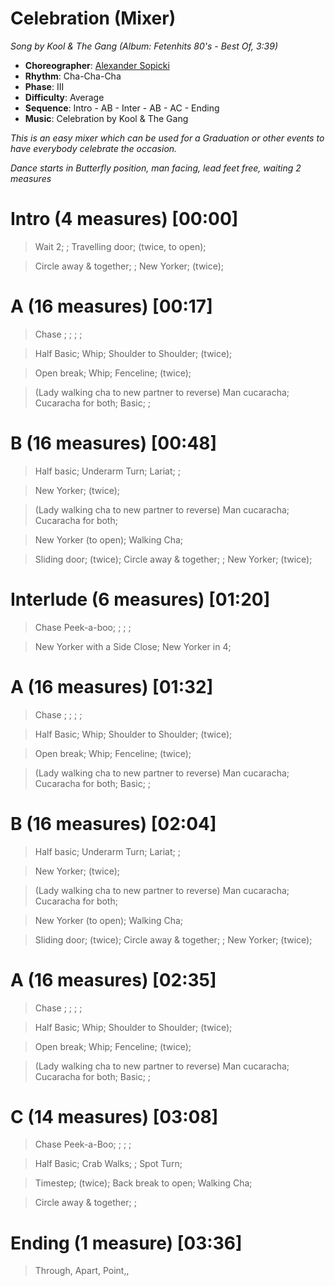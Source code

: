 # Celebration (Mixer)
*Song by Kool & The Gang (Album: Fetenhits 80's - Best Of, 3:39)*

* **Choreographer**: [Alexander Sopicki](mailto:cuesheets@gmx.net "cuesheets@gmx.net")
* **Rhythm**: Cha-Cha-Cha
* **Phase**: III
* **Difficulty**: Average
* **Sequence**: Intro - AB - Inter - AB - AC - Ending
* **Music**: Celebration by Kool & The Gang

*This is an easy mixer which can be used for a Graduation or other events to have everybody celebrate the occasion.*

*Dance starts in Butterfly position, man facing, lead feet free, waiting 2 measures*

# Intro (4 measures) [00:00]

> Wait 2; ; Travelling door; (twice, to open);

> Circle away & together; ; New Yorker; (twice);

# A (16 measures) [00:17]

> Chase ; ; ; ;

> Half Basic; Whip; Shoulder to Shoulder; (twice);

> Open break; Whip; Fenceline; (twice);

> (Lady walking cha to new partner to reverse) Man cucaracha; Cucaracha for both; Basic; ;

# B (16 measures) [00:48]

> Half basic; Underarm Turn; Lariat; ; 

> New Yorker; (twice);

> (Lady walking cha to new partner to reverse) Man cucaracha; Cucaracha for both;

> New Yorker (to open); Walking Cha;

> Sliding door; (twice); Circle away & together; ; New Yorker; (twice);

# Interlude (6 measures) [01:20]

> Chase Peek-a-boo; ; ; ;

> New Yorker with a Side Close; New Yorker in 4; 

# A (16 measures) [01:32]

> Chase ; ; ; ;

> Half Basic; Whip; Shoulder to Shoulder; (twice);

> Open break; Whip; Fenceline; (twice);

> (Lady walking cha to new partner to reverse) Man cucaracha; Cucaracha for both; Basic; ;

# B (16 measures) [02:04]

> Half basic; Underarm Turn; Lariat; ; 

> New Yorker; (twice);

> (Lady walking cha to new partner to reverse) Man cucaracha; Cucaracha for both;

> New Yorker (to open); Walking Cha;

> Sliding door; (twice); Circle away & together; ; New Yorker; (twice);

# A (16 measures) [02:35]

> Chase ; ; ; ;

> Half Basic; Whip; Shoulder to Shoulder; (twice);

> Open break; Whip; Fenceline; (twice);

> (Lady walking cha to new partner to reverse) Man cucaracha; Cucaracha for both; Basic; ;

# C (14 measures) [03:08]

> Chase Peek-a-Boo; ; ; ;

> Half Basic; Crab Walks; ; Spot Turn;

> Timestep; (twice); Back break to open; Walking Cha;

> Circle away & together; ;

# Ending (1 measure) [03:36]

> Through, Apart, Point,,

<meta name="x:audio-file" content="k/Kool & The Gang/Kool and The Gang - Celebration (Single Version).mp3">